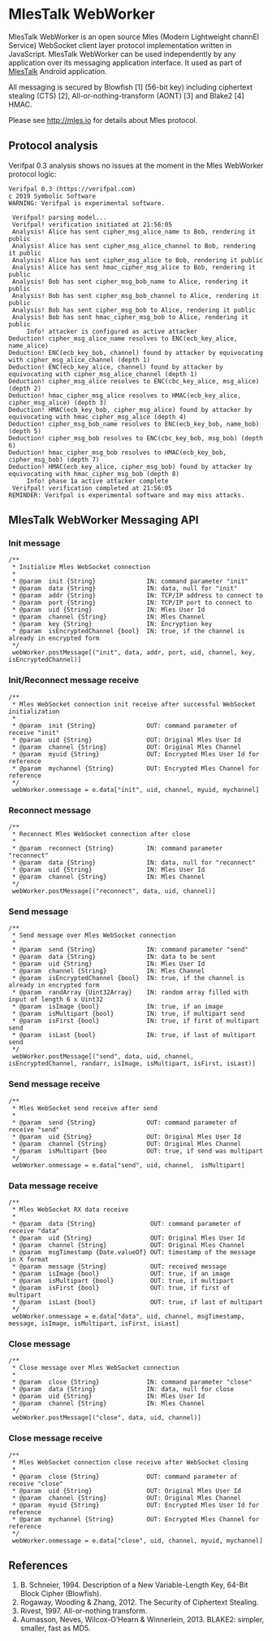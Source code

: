 # MlesTalk WebWorker

MlesTalk WebWorker is an open source Mles (Modern Lightweight channEl Service) WebSocket client layer protocol implementation written in JavaScript. MlesTalk WebWorker can be used independently by any application over its messaging application interface. It used as part of [MlesTalk](http://mles.io/app) Android application.

All messaging is secured by Blowfish [1] (56-bit key) including ciphertext stealing (CTS) [2], All-or-nothing-transform (AONT) [3] and Blake2 [4] HMAC.

Please see http://mles.io for details about Mles protocol.

## Protocol analysis
Verifpal 0.3 analysis shows no issues at the moment in the Mles WebWorker protocol logic:
```
Verifpal 0.3 (https://verifpal.com)
c 2019 Symbolic Software
WARNING: Verifpal is experimental software.

 Verifpal! parsing model...
 Verifpal! verification initiated at 21:56:05
 Analysis! Alice has sent cipher_msg_alice_name to Bob, rendering it public
 Analysis! Alice has sent cipher_msg_alice_channel to Bob, rendering it public
 Analysis! Alice has sent cipher_msg_alice to Bob, rendering it public
 Analysis! Alice has sent hmac_cipher_msg_alice to Bob, rendering it public
 Analysis! Bob has sent cipher_msg_bob_name to Alice, rendering it public
 Analysis! Bob has sent cipher_msg_bob_channel to Alice, rendering it public
 Analysis! Bob has sent cipher_msg_bob to Alice, rendering it public
 Analysis! Bob has sent hmac_cipher_msg_bob to Alice, rendering it public
     Info! attacker is configured as active attacker
Deduction! cipher_msg_alice_name resolves to ENC(ecb_key_alice, name_alice)
Deduction! ENC(ecb_key_bob, channel) found by attacker by equivocating with cipher_msg_alice_channel (depth 1)
Deduction! ENC(ecb_key_alice, channel) found by attacker by equivocating with cipher_msg_alice_channel (depth 1)
Deduction! cipher_msg_alice resolves to ENC(cbc_key_alice, msg_alice) (depth 2)
Deduction! hmac_cipher_msg_alice resolves to HMAC(ecb_key_alice, cipher_msg_alice) (depth 3)
Deduction! HMAC(ecb_key_bob, cipher_msg_alice) found by attacker by equivocating with hmac_cipher_msg_alice (depth 4)
Deduction! cipher_msg_bob_name resolves to ENC(ecb_key_bob, name_bob) (depth 5)
Deduction! cipher_msg_bob resolves to ENC(cbc_key_bob, msg_bob) (depth 6)
Deduction! hmac_cipher_msg_bob resolves to HMAC(ecb_key_bob, cipher_msg_bob) (depth 7)
Deduction! HMAC(ecb_key_alice, cipher_msg_bob) found by attacker by equivocating with hmac_cipher_msg_bob (depth 8)
     Info! phase 1a active attacker complete
 Verifpal! verification completed at 21:56:05
REMINDER: Verifpal is experimental software and may miss attacks.
```

## MlesTalk WebWorker Messaging API

### Init message
```
/**
 * Initialize Mles WebSocket connection
 *
 * @param  init {String}              IN: command parameter "init"
 * @param  data {String}              IN: data, null for "init"
 * @param  addr {String}              IN: TCP/IP address to connect to
 * @param  port {String}              IN: TCP/IP port to connect to
 * @param  uid {String}               IN: Mles User Id
 * @param  channel {String}           IN: Mles Channel
 * @param  key {String}               IN: Encryption key
 * @param  isEncryptedChannel {bool}  IN: true, if the channel is already in encrypted form
 */
 webWorker.postMessage[("init", data, addr, port, uid, channel, key, isEncryptedChannel)]
```
### Init/Reconnect message receive
```
/**
 * Mles WebSocket connection init receive after successful WebSocket initialization
 *
 * @param  init {String}              OUT: command parameter of receive "init"
 * @param  uid {String}               OUT: Original Mles User Id
 * @param  channel {String}           OUT: Original Mles Channel
 * @param  myuid {String}             OUT: Encrypted Mles User Id for reference
 * @param  mychannel {String}         OUT: Encrypted Mles Channel for reference
 */
 webWorker.onmessage = e.data["init", uid, channel, myuid, mychannel]
```
### Reconnect message
```
/**
 * Reconnect Mles WebSocket connection after close
 *
 * @param  reconnect {String}         IN: command parameter "reconnect"
 * @param  data {String}              IN: data, null for "reconnect"
 * @param  uid {String}               IN: Mles User Id
 * @param  channel {String}           IN: Mles Channel
 */
 webWorker.postMessage[("reconnect", data, uid, channel)]
 ```
### Send message
```
/**
 * Send message over Mles WebSocket connection
 *
 * @param  send {String}              IN: command parameter "send"
 * @param  data {String}              IN: data to be sent
 * @param  uid {String}               IN: Mles User Id
 * @param  channel {String}           IN: Mles Channel
 * @param  isEncryptedChannel {bool}  IN: true, if the channel is already in encrypted form
 * @param  randArray {Uint32Array}    IN: random array filled with input of length 6 x Uint32
 * @param  isImage {bool}             IN: true, if an image
 * @param  isMultipart {bool}         IN: true, if multipart send
 * @param  isFirst {bool}             IN: true, if first of multipart send
 * @param  isLast {bool}              IN: true, if last of multipart send
 */
 webWorker.postMessage[("send", data, uid, channel,  isEncryptedChannel, randarr, isImage, isMultipart, isFirst, isLast)]
 ```
### Send message receive
```
/**
 * Mles WebSocket send receive after send
 *
 * @param  send {String}              OUT: command parameter of receive "send"
 * @param  uid {String}               OUT: Original Mles User Id
 * @param  channel {String}           OUT: Original Mles Channel
 * @param  isMultipart {boo           OUT: true, if send was multipart
 */
 webWorker.onmessage = e.data["send", uid, channel,  isMultipart]
``` 
### Data message receive
```
/**
 * Mles WebSocket RX data receive
 *
 * @param  data {String}               OUT: command parameter of receive "data"
 * @param  uid {String}                OUT: Original Mles User Id
 * @param  channel {String}            OUT: Original Mles Channel
 * @param  msgTimestamp {Date.valueOf} OUT: timestamp of the message in X format
 * @param  message {String}            OUT: received message
 * @param  isImage {bool}              OUT: true, if an image
 * @param  isMultipart {bool}          OUT: true, if multipart
 * @param  isFirst {bool}              OUT: true, if first of multipart
 * @param  isLast {bool}               OUT: true, if last of multipart
 */
 webWorker.onmessage = e.data["data", uid, channel, msgTimestamp, message, isImage, isMultipart, isFirst, isLast]
```
### Close message
```
/**
 * Close message over Mles WebSocket connection
 *
 * @param  close {String}             IN: command parameter "close"
 * @param  data {String}              IN: data, null for close
 * @param  uid {String}               IN: Mles User Id
 * @param  channel {String}           IN: Mles Channel
 */
 webWorker.postMessage[("close", data, uid, channel)]
 ```
### Close message receive
```
/**
 * Mles WebSocket connection close receive after WebSocket closing
 *
 * @param  close {String}             OUT: command parameter of receive "close"
 * @param  uid {String}               OUT: Original Mles User Id
 * @param  channel {String}           OUT: Original Mles Channel
 * @param  myuid {String}             OUT: Encrypted Mles User Id for reference
 * @param  mychannel {String}         OUT: Encrypted Mles Channel for reference
 */
 webWorker.onmessage = e.data["close", uid, channel, myuid, mychannel]
```

## References

  1. B. Schneier, 1994. Description of a New Variable-Length Key, 64-Bit Block Cipher (Blowfish).
  2. Rogaway, Wooding & Zhang, 2012. The Security of Ciphertext Stealing.
  3. Rivest, 1997. All-or-nothing transform.
  4. Aumasson, Neves, Wilcox-O’Hearn & Winnerlein, 2013. BLAKE2: simpler, smaller, fast as MD5.
